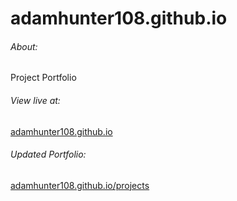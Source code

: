 # adamhunter108.github.io

###### About:
Project Portfolio

###### View live at:
[adamhunter108.github.io](https://adamhunter108.github.io)

###### Updated Portfolio:
[adamhunter108.github.io/projects](https://adamhunter108.github.io/projects)
